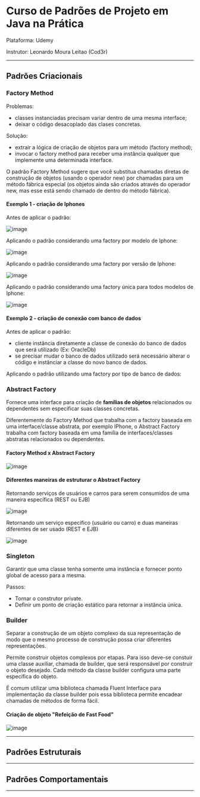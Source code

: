 # Curso de Padrões de Projeto em Java na Prática

Plataforma: Udemy

Instrutor: Leonardo Moura Leitao (Cod3r)

---------------------------------------------------------------------------------------------------------------

## Padrões Criacionais

### Factory Method

Problemas: 
- classes instanciadas precisam variar dentro de uma mesma interface;
- deixar o código desacoplado das clases concretas.

Solução:
- extrair a lógica de criação de objetos para um método (factory method);
- invocar o factory method para receber uma instância qualquer que implemente uma determinada interface.

O padrão Factory Method sugere que você substitua chamadas diretas de construção de objetos (usando o operador new) por chamadas para um método fábrica especial (os objetos ainda são criados através do operador new, mas esse está sendo chamado de dentro do método fábrica).

#### Exemplo 1 - criação de Iphones

Antes de aplicar o padrão:

![image](https://github.com/user-attachments/assets/0987cb19-4102-41b0-bad0-6479e2e602a8)

Aplicando o padrão considerando uma factory por modelo de Iphone:

![image](https://github.com/user-attachments/assets/f3287c81-e154-4135-b54e-7f5ccfdd7c6c)

Aplicando o padrão considerando uma factory por versão de Iphone:

![image](https://github.com/user-attachments/assets/8c1db3f8-ae95-423c-97e6-edf99506dde4)

Aplicando o padrão considerando uma factory única para todos modelos de Iphone:

![image](https://github.com/user-attachments/assets/e53cce0d-0e21-473e-99a0-d027fa4ecdcb)

#### Exemplo 2 - criação de conexão com banco de dados

Antes de aplicar o padrão: 
- cliente instância diretamente a classe de conexão do banco de dados que será utilizado (Ex: OracleDb)
- se precisar mudar o banco de dados utilizado será necessário alterar o código e instânciar a classe do novo banco de dados.

Aplicando o padrão utilizando uma factory por tipo de banco de dados:

### Abstract Factory

Fornece uma interface para criação de **famílias de objetos** relacionados ou dependentes sem especificar suas classes concretas.

Diferentemente do Factory Method que trabalha com a factory baseada em uma interface/classe abstrata, por exemplo IPhone, o Abstract Factory trabalha com factory baseada em uma família de interfaces/classes abstratas relacionados ou dependentes.

#### Factory Method x Abstract Factory

![image](https://github.com/user-attachments/assets/c1c2ad70-22b6-4de8-afe5-5abcac81c1d9)

#### Diferentes maneiras de estruturar o Abstract Factory

Retornando serviços de usuários e carros para serem consumidos de uma maneira específica (REST ou EJB)

![image](https://github.com/user-attachments/assets/8e5403b0-de9e-4982-a3cb-921f6e2ec97f)

Retornando um serviço específico (usuário ou carro) e duas maneiras diferentes de ser usado (REST e EJB)

![image](https://github.com/user-attachments/assets/a21848e5-e98d-490b-8b52-2873e311e188)


### Singleton

Garantir que uma classe tenha somente uma instância e fornecer ponto global de acesso para a mesma.

Passos:
- Tornar o construtor private.
- Definir um ponto de criação estático para retornar a instância única.

### Builder

Separar a construção de um objeto complexo da sua representação de modo que o mesmo processo de construção possa criar diferentes representações.

Permite construir objetos complexos por etapas. Para isso deve-se constuir uma classe auxiliar, chamada de builder, que será responsável por construir o objeto desejado. Cada método da classe builder configura uma parte específica do objeto. 

É comum utilizar uma biblioteca chamada Fluent Interface para implementação da classe builder pois essa biblioteca permite encadear chamadas de métodos de forma fácil.

#### Criação de objeto "Refeição de Fast Food"

![image](https://github.com/user-attachments/assets/537f6ce6-1019-48fa-b801-210c0bcd43f6)



---------------------------------------------------------------------------------------------------------------

## Padrões Estruturais

---------------------------------------------------------------------------------------------------------------

## Padrões Comportamentais

---------------------------------------------------------------------------------------------------------------
